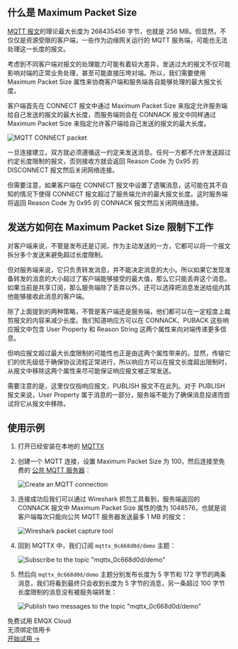 ## 什么是 Maximum Packet Size

[MQTT 报文](https://www.emqx.com/zh/blog/introduction-to-mqtt-control-packets)的理论最大长度为 268435456 字节，也就是 256 MB。但显然，不仅仅是资源受限的客户端，一些作为边缘网关运行的 MQTT 服务端，可能也无法处理这一长度的报文。

考虑到不同客户端对报文的处理能力可能有着较大差异，发送过大的报文不仅可能影响对端的正常业务处理，甚至可能直接压垮对端。所以，我们需要使用 Maximum Packet Size 属性来协商客户端和服务端各自能够处理的最大报文长度。

客户端首先在 CONNECT 报文中通过 Maximum Packet Size 来指定允许服务端给自己发送的报文的最大长度，而服务端则会在 CONNACK 报文中同样通过 Maximum Packet Size 来指定允许客户端给自己发送的报文的最大长度。

![MQTT CONNECT packet](https://assets.emqx.com/images/1f64b4c59e8da8d446d823d6b8f20535.png)

一旦连接建立，双方就必须遵循这一约定来发送消息。任何一方都不允许发送超过约定长度限制的报文，否则接收方就会返回 Reason Code 为 0x95 的 DISCONNECT 报文然后关闭网络连接。

但需要注意，如果客户端在 CONNECT 报文中设置了遗嘱消息，这可能在其不自知的情况下使得 CONNECT 报文超过了服务端允许的最大报文长度。这时服务端将返回 Reason Code 为 0x95 的 CONNACK 报文然后关闭网络连接。

## 发送方如何在 Maximum Packet Size 限制下工作

对客户端来说，不管是发布还是订阅，作为主动发送的一方，它都可以将一个报文拆分多个发送来避免超过长度限制。

但对服务端来说，它只负责转发消息，并不能决定消息的大小。所以如果它发现准备转发的消息的大小超过了客户端能够接受的最大值，那么它只能丢弃这个消息。如果当前是共享订阅，那么服务端除了丢弃以外，还可以选择把消息发送给组内其他能够接收此消息的客户端。

除了上面提到的两种策略，不管是客户端还是服务端，他们都可以在一定程度上裁剪报文的内容来减少长度。我们知道响应方可以在 CONNACK、PUBACK 这些响应报文中包含 User Property 和 Reason String 这两个属性来向对端传递更多信息。

但响应报文超过最大长度限制的可能性也正是由这两个属性带来的。显然，传输它们的优先级低于确保协议流程正常进行，所以响应方可以在报文长度超出限制时，从报文中移除这两个属性来尽可能保证响应报文被正常发送。

需要注意的是，这里仅仅指响应报文，PUBLISH 报文不在此列。对于 PUBLISH 报文来说，User Property 属于消息的一部分，服务端不能为了确保消息投递而尝试将它从报文中移除。

## 使用示例

1. 打开已经安装在本地的 [MQTTX](https://mqttx.app/)

2. 创建一个 MQTT 连接，设置 Maximum Packet Size 为 100，然后连接至免费的 [公共 MQTT 服务器](https://www.emqx.com/en/mqtt/public-mqtt5-broker)：

   ![Create an MQTT connection](https://assets.emqx.com/images/784f1078a559f75b0c9ed10f30a5a218.png)

3. 连接成功后我们可以通过 Wireshark 抓包工具看到，服务端返回的 CONNACK 报文中 Maximum Packet Size 属性的值为 1048576，也就是说客户端每次只能向公共 MQTT 服务器发送最多 1 MB 的报文：

   ![Wireshark packet capture tool](https://assets.emqx.com/images/0d6c9d52f8dbb2c052119386f0bb10b3.png)

4. 回到 MQTTX 中，我们订阅 `mqttx_0c668d0d/demo` 主题：

   ![Subscribe to the topic "mqttx_0c668d0d/demo"](https://assets.emqx.com/images/8653151cecd5a961b77ba24a40373a4a.png)

5. 然后向 `mqttx_0c668d0d/demo` 主题分别发布长度为 5 字节和 172 字节的两条消息，我们将看到最终只会收到长度为 5 字节的消息，另一条超过 100 字节长度限制的消息没有被服务端转发：

   ![Publish two messages to the topic "mqttx_0c668d0d/demo"](https://assets.emqx.com/images/833e937b1195e1ca9e11f719e350053d.png)



<section class="promotion">
    <div>
        免费试用 EMQX Cloud
        <div class="is-size-14 is-text-normal has-text-weight-normal">无须绑定信用卡</div>
    </div>
    <a href="https://accounts-zh.emqx.com/signup?continue=https://cloud.emqx.com/console/deployments/0?oper=new" class="button is-gradient px-5">开始试用 →</a>
</section>
